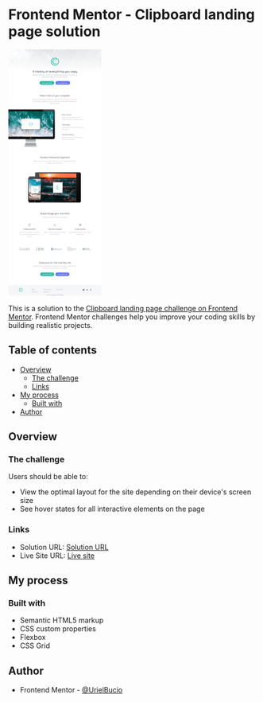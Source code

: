 # Frontend Mentor - Clipboard landing page solution

![](./src/img/screenshot.jpg)

This is a solution to the [Clipboard landing page challenge on Frontend Mentor](https://www.frontendmentor.io/challenges/clipboard-landing-page-5cc9bccd6c4c91111378ecb9). Frontend Mentor challenges help you improve your coding skills by building realistic projects. 

## Table of contents

- [Overview](#overview)
  - [The challenge](#the-challenge)
  - [Links](#links)
- [My process](#my-process)
  - [Built with](#built-with)
- [Author](#author)

## Overview

### The challenge

Users should be able to:

- View the optimal layout for the site depending on their device's screen size
- See hover states for all interactive elements on the page

### Links

- Solution URL: [Solution URL](https://www.frontendmentor.io/solutions/clipboard-landing-page-master-TRqS_pOJtA)
- Live Site URL: [Live site](https://clipboard-landing-page-master-ch.netlify.app/)

## My process

### Built with

- Semantic HTML5 markup
- CSS custom properties
- Flexbox
- CSS Grid

## Author

- Frontend Mentor - [@UrielBucio](https://www.frontendmentor.io/profile/UrielBucio)

